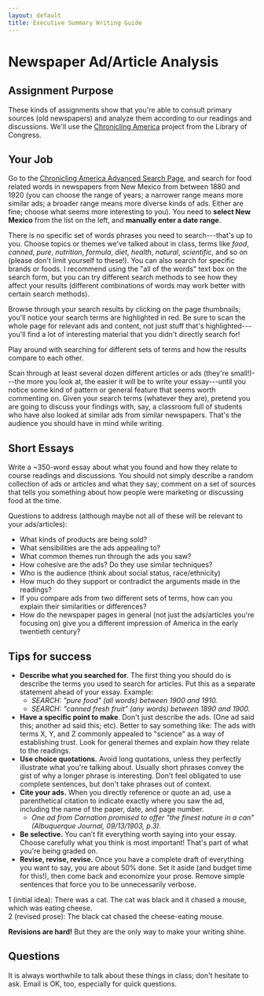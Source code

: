 ```yaml
---
layout: default
title: Executive Summary Writing Guide
---
```


# Newspaper Ad/Article Analysis

## Assignment Purpose
These kinds of assignments show that you're able to consult primary sources (old newspapers) and analyze them according to our readings and discussions. We'll use the [Chronicling America](http://chroniclingamerica.loc.gov/) project from the Library of Congress.


## Your Job
Go to the [Chronicling America Advanced Search Page](http://chroniclingamerica.loc.gov/#tab=tab_advanced_search), and search for food related words in newspapers from New Mexico from between 1880 and 1920 (you can choose the range of years; a narrower range means more similar ads; a broader range means more diverse kinds of ads. Either are fine; choose what seems more interesting to you). You need to **select New Mexico** from the list on the left, and **manually enter a date range**.

There is no specific set of words phrases you need to search---that's up to you. Choose topics or themes we've talked about in class, terms like _food_, _canned_, _pure_, _nutrition_, _formula_, _diet_, _health_, _natural_, _scientific_, and so on (please don't limit yourself to these!). You can also search for specific brands or foods. I recommend using the "all of the words" text box on the search form, but you can try different search methods to see how they affect your results (different combinations of words may work better with certain search methods).

Browse through your search results by clicking on the page thumbnails; you'll notice your search terms are highlighted in red. Be sure to scan the whole page for relevant ads and content, not just stuff that's highlighted---you'll find a lot of interesting material that you didn't directly search for!

Play around with searching for different sets of terms and how the results compare to each other.

Scan through at least several dozen different articles or ads (they're small!)---the more you look at, the easier it will be to write your essay---until you notice some kind of pattern or general feature that seems worth commenting on. Given your search terms (whatever they are), pretend you are going to discuss your findings with, say, a classroom full of students who have also looked at similar ads from similar newspapers. That's the audience you should have in mind while writing.

## Short Essays
Write a ~350-word essay about what you found and how they relate to course readings and discussions. You should not simply describe a random collection of ads or articles and what they say; comment on a set of sources that tells you something about how people were marketing or discussing food at the time.

Questions to address (although maybe not all of these will be relevant to your ads/articles):
- What kinds of products are being sold?
- What sensibilities are the ads appealing to?
- What common themes run through the ads you saw?
- How cohesive are the ads? Do they use similar techniques?
- Who is the audience (think about social status, race/ethnicity)
- How much do they support or contradict the arguments made in the readings?
- If you compare ads from two different sets of terms, how can you explain their similarities or differences?
- How do the newspaper pages in general (not just the ads/articles you're focusing on) give you a different impression of America in the early twentieth century?

## Tips for success
- **Describe what you searched for**. The first thing you should do is describe the terms you used to search for articles. Put this as a separate statement ahead of your essay. Example:
  - _SEARCH: "pure food" (all words) between 1900 and 1910._
  - _SEARCH: "canned fresh fruit" (any words) between 1890 and 1900._
- **Have a specific point to make**. Don't just describe the ads. (One ad said this; another ad said this; etc). Better to say something like: The ads with terms X, Y, and Z commonly appealed to "science" as a way of establishing trust. Look for general themes and explain how they relate to the readings.
- **Use choice quotations.** Avoid long quotations, unless they perfectly illustrate what you're talking about. Usually short phrases convey the gist of why a longer phrase is interesting. Don't feel obligated to use complete sentences, but don't take phrases out of context.  
- **Cite your ads.** When you directly reference or quote an ad, use a parenthetical citation to indicate exactly where you saw the ad, including the name of the paper, date, and page number.
  - _One ad from Carnation promised to offer "the finest nature in a can" (Albuquerque Journal, 09/13/1903, p.3)._
- **Be selective.** You can’t fit everything worth saying into your essay. Choose carefully what you think is most important! That's part of what you're being graded on.
- **Revise, revise, revise.** Once you have a complete draft of everything you want to say, you are about 50% done. Set it aside (and budget time for this!), then come back and economize your prose. Remove simple sentences that force you to be unnecessarily verbose.

 1 (initial idea): There was a cat. The cat was black and it chased a mouse, which was eating cheese.    
 2 (revised prose): The black cat chased the cheese-eating mouse.  

**Revisions are hard!** But they are the only way to make your writing shine.


## Questions
It is always worthwhile to talk about these things in class; don't hesitate to ask. Email is OK, too, especially for quick questions.

